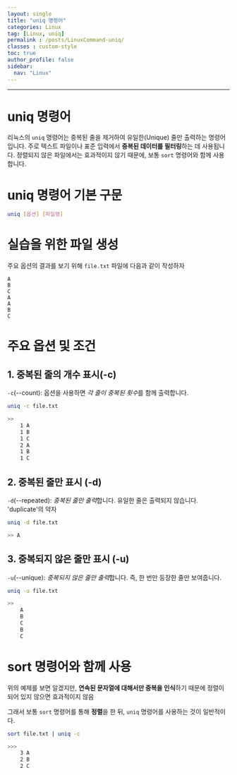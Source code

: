 ```yaml
---
layout: single
title: "uniq 명령어"
categories: Linux
tag: [Linux, uniq]
permalink : /posts/LinuxCommand-uniq/
classes : custom-style
toc: true
author_profile: false
sidebar:
  nav: "Linux"
---
```


<hr>

# uniq 명령어

리눅스의 `uniq` 명령어는 중복된 줄을 제거하여 유일한(Unique) 줄만 출력하는 명령어입니다. 주로 텍스트 파일이나 표준 입력에서 **중복된 데이터를 필터링**하는 데 사용됩니다. 정렬되지 않은 파일에서는 효과적이지 않기 때문에, 보통 `sort` 명령어와 함께 사용합니다.

# uniq 명령어 기본 구문

```bash
uniq [옵션] [파일명]
```

# 실습을 위한 파일 생성

주요 옵션의 결과를 보기 위해 `file.txt` 파일에 다음과 같이 작성하자

```
A
B
C
A
A
B
C
```

# 주요 옵션 및 조건

## 1. 중복된 줄의 개수 표시(-c)

`-c`(--count): 옵션을 사용하면 *각 줄이 중복된 횟수*를 함께 출력합니다.

```bash
uniq -c file.txt 

>>
    1 A
    1 B
    1 C
    2 A
    1 B
    1 C
```

## 2. 중복된 줄만 표시 (-d)

`-d`(--repeated): *중복된 줄만 출력*합니다. 유일한 줄은 출력되지 않습니다. 'duplicate'의 약자

```bash
uniq -d file.txt 

>> A
```

## 3. 중복되지 않은 줄만 표시 (-u)

`-u`(--unique): *중복되지 않은 줄만 출력*합니다. 즉, 한 번만 등장한 줄만 보여줍니다.

```bash
uniq -u file.txt 

>> 
    A
    B
    C
    B
    C
```

# sort 명령어와 함께 사용

위의 예제를 보면 알겠지만, **연속된 문자열에 대해서만 중복을 인식**하기 때문에 정렬이 되어 있지 않으면 효과적이지 않음

그래서 보통 `sort` 명령어를 통해 **정렬**을 한 뒤, `uniq` 명령어를 사용하는 것이 일반적이다.

```bash
sort file.txt | uniq -c

>>>
    3 A
    2 B
    2 C
```


